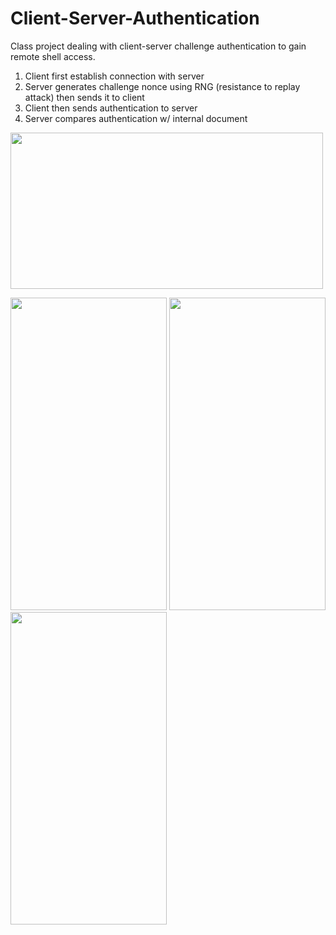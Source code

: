 # Client-Server-Authentication

Class project dealing with client-server challenge authentication to gain remote shell access.

1) Client first establish connection with server
2) Server generates challenge nonce using RNG (resistance to replay attack) then sends it to client
3) Client then sends authentication to server
4) Server compares authentication w/ internal document

<p>
<img src="https://user-images.githubusercontent.com/61510855/139593961-42f8bbf1-8f29-410b-a948-bea49ff6fcf7.png" width="500" height="250">
</p>
<p>
<img src="https://user-images.githubusercontent.com/61510855/139593960-88d99f22-f421-4af5-a82f-24ade6b5ab68.png" width="250" height="500">
<img src="https://user-images.githubusercontent.com/61510855/139593963-18e5a781-169f-4a53-8654-ffff9908ff28.png" width="250" height="500">
  
<img src="https://user-images.githubusercontent.com/61510855/139593964-304c31ac-6d16-4ce5-888a-7db7b6658d62.png" width="250" height="500">
</p>
